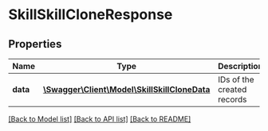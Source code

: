 # SkillSkillCloneResponse

## Properties
Name | Type | Description | Notes
------------ | ------------- | ------------- | -------------
**data** | [**\Swagger\Client\Model\SkillSkillCloneData**](SkillSkillCloneData.md) | IDs of the created records | 

[[Back to Model list]](../README.md#documentation-for-models) [[Back to API list]](../README.md#documentation-for-api-endpoints) [[Back to README]](../README.md)


